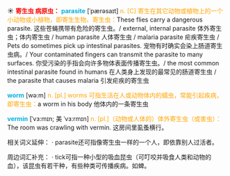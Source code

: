 ☀ <font color="red">**寄生虫 病原虫：**</font>
<font color="sky blue">**parasite**</font> [ˈpærəsaɪt]
<font color="orange">n. [C] 寄生在其它动物或植物上的一个小动物或小植物，即寄生生物、寄生虫：</font>These flies carry a dangerous parasite. 这些苍蝇携带有危险的寄生虫。/ external, internal parasite 体外寄生虫；体内寄生虫 / human parasite 人体寄生虫 / malaria parasite 疟疾寄生虫 / Pets do sometimes pick up intestinal parasites. 宠物有时确实会染上肠道寄生虫病。/ Your contaminated fingers can transmit the parasite to many surfaces. 你受污染的手指会向许多物体表面传播寄生虫。/ the most common intestinal parasite found in humans 在人类身上发现的最常见的肠道寄生虫 / the parasite that causes malaria 引发疟疾的寄生虫

<font color="sky blue">**worm**</font> [wə:m] 
<font color="orange">n. [pl.] worms 可指生活在人或动物体内的蠕虫，常能引起疾病，即寄生虫：</font>a worm in his body 他体内的一条寄生虫
           
<font color="sky blue">**vermin**</font> [ˈvɜ:mɪn; 美 ˈvɜ:rmɪn]
<font color="orange">n. [pl.]（动物或人体的）体外寄生虫（或害虫）：</font>The room was crawling with vermin. 这房间里虱蚤横行。

相关词义延伸：
· parasite还可指像寄生虫一样的一个人，即依靠别人过活者。

周边词汇补充：
· tick可指一种小型的吸血昆虫（可叮咬并吸食人类和动物的血），该昆虫有若干种，有些种类可传播疾病。如蜱。

